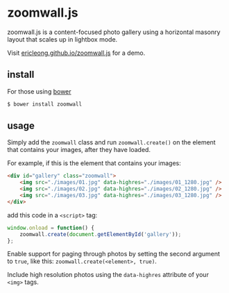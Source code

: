 zoomwall.js
===========
zoomwall.js is a content-focused photo gallery using a horizontal masonry layout that scales up in lightbox mode.

Visit [ericleong.github.io/zoomwall.js](http://ericleong.github.io/zoomwall.js) for a demo.

install
-------
For those using [bower](http://bower.io/)
```bash
$ bower install zoomwall
```

usage
-----
Simply add the `zoomwall` class and run `zoomwall.create()` on the element that contains your images, after they have loaded.

For example, if this is the element that contains your images:
```HTML
<div id="gallery" class="zoomwall">
	<img src="./images/01.jpg" data-highres="./images/01_1280.jpg" />
	<img src="./images/02.jpg" data-highres="./images/02_1280.jpg" />
	<img src="./images/03.jpg" data-highres="./images/03_1280.jpg" />
</div>
```
add this code in a `<script>` tag:
```JavaScript
window.onload = function() {
	zoomwall.create(document.getElementById('gallery'));
};
```

Enable support for paging through photos by setting the second argument to `true`, like this: `zoomwall.create(<element>, true)`.

Include high resolution photos using the `data-highres` attribute of your `<img>` tags.
